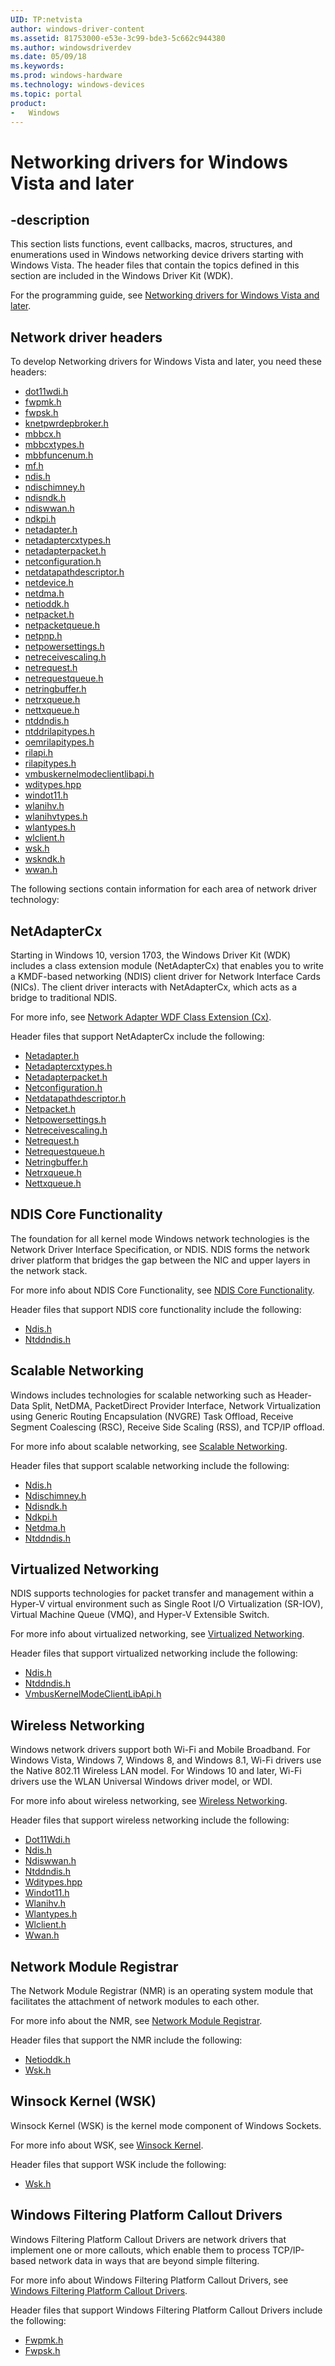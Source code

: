 ```yaml
---
UID: TP:netvista
author: windows-driver-content
ms.assetid: 81753000-e53e-3c99-bde3-5c662c944380
ms.author: windowsdriverdev
ms.date: 05/09/18
ms.keywords: 
ms.prod: windows-hardware
ms.technology: windows-devices
ms.topic: portal
product:
-	Windows
---
```


# Networking drivers for Windows Vista and later

## -description

This section lists functions, event callbacks, macros, structures, and enumerations used in Windows networking device drivers starting with Windows Vista. The header files that contain the topics defined in this section are included in the Windows Driver Kit (WDK).

For the programming guide, see [Networking drivers for Windows Vista and later](https://docs.microsoft.com/windows-hardware/drivers/network).

## Network driver headers

To develop Networking drivers for Windows Vista and later, you need these headers:

 * [dot11wdi.h](..\dot11wdi\index.md)
 * [fwpmk.h](..\fwpmk\index.md)
 * [fwpsk.h](..\fwpsk\index.md)
 * [knetpwrdepbroker.h](..\knetpwrdepbroker\index.md)
 * [mbbcx.h](../mbbcx/index.md)
 * [mbbcxtypes.h](../mbbcxtypes/index.md)
 * [mbbfuncenum.h](../mbbfuncenum/index.md)
 * [mf.h](..\mf\index.md)
 * [ndis.h](..\ndis\index.md)
 * [ndischimney.h](..\ndischimney\index.md)
 * [ndisndk.h](..\ndisndk\index.md)
 * [ndiswwan.h](..\ndiswwan\index.md)
 * [ndkpi.h](..\ndkpi\index.md)
 * [netadapter.h](..\netadapter\index.md)
 * [netadaptercxtypes.h](..\netadaptercxtypes\index.md)
 * [netadapterpacket.h](..\netadapterpacket\index.md)
 * [netconfiguration.h](..\netconfiguration\index.md)
 * [netdatapathdescriptor.h](..\netdatapathdescriptor\index.md)
 * [netdevice.h](../netdevice/index.md)
 * [netdma.h](..\netdma\index.md)
 * [netioddk.h](..\netioddk\index.md)
 * [netpacket.h](..\netpacket\index.md)
 * [netpacketqueue.h](../netpacketqueue/index.md)
 * [netpnp.h](..\netpnp\index.md)
 * [netpowersettings.h](..\netpowersettings\index.md)
 * [netreceivescaling.h](..\netreceivescaling\index.md)
 * [netrequest.h](..\netrequest\index.md)
 * [netrequestqueue.h](..\netrequestqueue\index.md)
 * [netringbuffer.h](..\netringbuffer\index.md)
 * [netrxqueue.h](..\netrxqueue\index.md)
 * [nettxqueue.h](..\nettxqueue\index.md)
 * [ntddndis.h](..\ntddndis\index.md)
 * [ntddrilapitypes.h](..\ntddrilapitypes\index.md)
 * [oemrilapitypes.h](..\oemrilapitypes\index.md)
 * [rilapi.h](..\rilapi\index.md)
 * [rilapitypes.h](..\rilapitypes\index.md)
 * [vmbuskernelmodeclientlibapi.h](..\vmbuskernelmodeclientlibapi\index.md)
 * [wditypes.hpp](..\wditypes\index.md)
 * [windot11.h](..\windot11\index.md)
 * [wlanihv.h](..\wlanihv\index.md)
 * [wlanihvtypes.h](..\wlanihvtypes\index.md)
 * [wlantypes.h](..\wlantypes\index.md)
 * [wlclient.h](..\wlclient\index.md)
 * [wsk.h](..\wsk\index.md)
 * [wskndk.h](..\wskndk\index.md)
 * [wwan.h](..\wwan\index.md)

The following sections contain information for each area of network driver technology:

## NetAdapterCx

Starting in Windows 10, version 1703, the Windows Driver Kit (WDK) includes a class extension module (NetAdapterCx) that enables you to write a KMDF-based networking (NDIS) client driver for Network Interface Cards (NICs). The client driver interacts with NetAdapterCx, which acts as a bridge to traditional NDIS. 

For more info, see [Network Adapter WDF Class Extension (Cx)](https://docs.microsoft.com/windows-hardware/drivers/netcx/).

Header files that support NetAdapterCx include the following:

- [Netadapter.h](../netadapter/index.md)
- [Netadaptercxtypes.h](../netadaptercxtypes/index.md)
- [Netadapterpacket.h](../netadapterpacket/index.md)
- [Netconfiguration.h](../netconfiguration/index.md)
- [Netdatapathdescriptor.h](../netdatapathdescriptor/index.md)
- [Netpacket.h](../netpacket/index.md)
- [Netpowersettings.h](../netpowersettings/index.md)
- [Netreceivescaling.h](../netreceivescaling/index.md)
- [Netrequest.h](../netrequest/index.md)
- [Netrequestqueue.h](../netrequestqueue/index.md)
- [Netringbuffer.h](../netringbuffer/index.md)
- [Netrxqueue.h](../netrxqueue/index.md)
- [Nettxqueue.h](../nettxqueue/index.md)

## NDIS Core Functionality

The foundation for all kernel mode Windows network technologies is the Network Driver Interface Specification, or NDIS. NDIS forms the network driver platform that bridges the gap between the NIC and upper layers in the network stack.

For more info about NDIS Core Functionality, see [NDIS Core Functionality](https://docs.microsoft.com/windows-hardware/drivers/network/ndis-core-functionality2).

Header files that support NDIS core functionality include the following:

- [Ndis.h](../ndis/index.md)
- [Ntddndis.h](../ntddndis/index.md)

## Scalable Networking

Windows includes technologies for scalable networking such as Header-Data Split, NetDMA, PacketDirect Provider Interface, Network Virtualization using Generic Routing Encapsulation (NVGRE) Task Offload, Receive Segment Coalescing (RSC), Receive Side Scaling (RSS), and TCP/IP offload.

For more info about scalable networking, see [Scalable Networking](https://docs.microsoft.com/windows-hardware/drivers/network/scalable-networking2).

Header files that support scalable networking include the following:

- [Ndis.h](../ndis/index.md)
- [Ndischimney.h](../ndischimney/index.md)
- [Ndisndk.h](../ndisndk/index.md)
- [Ndkpi.h](../ndkpi/index.md)
- [Netdma.h](../netdma/index.md)
- [Ntddndis.h](../ntddndis/index.md)

## Virtualized Networking

NDIS supports technologies for packet transfer and management within a Hyper-V virtual environment such as Single Root I/O Virtualization (SR-IOV), Virtual Machine Queue (VMQ), and Hyper-V Extensible Switch.

For more info about virtualized networking, see [Virtualized Networking](https://docs.microsoft.com/windows-hardware/drivers/network/virtualized-networking).

Header files that support virtualized networking include the following:

- [Ndis.h](../ndis/index.md)
- [Ntddndis.h](../ntddndis/index.md)
- [VmbusKernelModeClientLibApi.h](../vmbuskernelmodeclientlibapi/index.md)

## Wireless Networking

Windows network drivers support both Wi-Fi and Mobile Broadband. For Windows Vista, Windows 7, Windows 8, and Windows 8.1, Wi-Fi drivers use the Native 802.11 Wireless LAN model. For Windows 10 and later, Wi-Fi drivers use the WLAN Universal Windows driver model, or WDI.

For more info about wireless networking, see [Wireless Networking](https://docs.microsoft.com/windows-hardware/drivers/network/wireless-networking2).

Header files that support wireless networking include the following:

- [Dot11Wdi.h](../dot11wdi/index.md)
- [Ndis.h](../ndis/index.md)
- [Ndiswwan.h](../ndiswwan/index.md)
- [Ntddndis.h](../ntddndis/index.md)
- [Wditypes.hpp](../wditypes/index.md)
- [Windot11.h](../windot11/index.md)
- [Wlanihv.h](../wlanihv/index.md)
- [Wlantypes.h](../wlantypes/index.md)
- [Wlclient.h](../wlclient/index.md)
- [Wwan.h](../wwan/index.md)

## Network Module Registrar

The Network Module Registrar (NMR) is an operating system module that facilitates the attachment of network modules to each other.

For more info about the NMR, see [Network Module Registrar](https://docs.microsoft.com/windows-hardware/drivers/network/network-module-registrar2).

Header files that support the NMR include the following:

- [Netioddk.h](../netioddk/index.md)
- [Wsk.h](../wsk/index.md)

## Winsock Kernel (WSK)

Winsock Kernel (WSK) is the kernel mode component of Windows Sockets. 

For more info about WSK, see [Winsock Kernel](https://docs.microsoft.com/windows-hardware/drivers/network/winsock-kernel4).

Header files that support WSK include the following:

- [Wsk.h](../wsk/index.md)

## Windows Filtering Platform Callout Drivers

Windows Filtering Platform Callout Drivers are network drivers that implement one or more callouts, which enable them to process TCP/IP-based network data in ways that are beyond simple filtering.

For more info about Windows Filtering Platform Callout Drivers, see [Windows Filtering Platform Callout Drivers](https://docs.microsoft.com/windows-hardware/drivers/network/windows-filtering-platform-callout-drivers2).

Header files that support Windows Filtering Platform Callout Drivers include the following:

- [Fwpmk.h](../fwpmk/index.md)
- [Fwpsk.h](../fwpsk/index.md)
